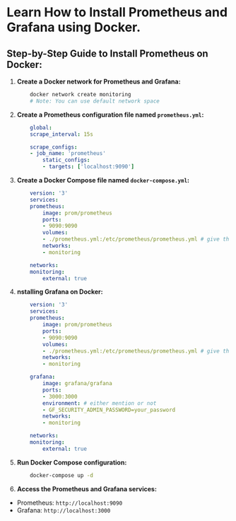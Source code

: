 # Learn How to Install Prometheus and Grafana using Docker.

## Step-by-Step Guide to Install Prometheus on Docker:

1. **Create a Docker network for Prometheus and Grafana:**
    ```bash
        docker network create monitoring
        # Note: You can use default network space
    ```
2. **Create a Prometheus configuration file named `prometheus.yml`:**
    ```yaml
        global:
        scrape_interval: 15s

        scrape_configs:
        - job_name: 'prometheus'
            static_configs:
            - targets: ['localhost:9090']
    ```
3. **Create a Docker Compose file named `docker-compose.yml`:**
    ```yml
        version: '3'
        services:
        prometheus:
            image: prom/prometheus
            ports:
            - 9090:9090
            volumes:
            - ./prometheus.yml:/etc/prometheus/prometheus.yml # give the proper path
            networks:
            - monitoring

        networks:
        monitoring:
            external: true
    ```
4. **nstalling Grafana on Docker:**
    ```yml
        version: '3'
        services:
        prometheus:
            image: prom/prometheus
            ports:
            - 9090:9090
            volumes:
            - ./prometheus.yml:/etc/prometheus/prometheus.yml # give the proper path
            networks:
            - monitoring

        grafana:
            image: grafana/grafana
            ports:
            - 3000:3000
            environment: # either mention or not
            - GF_SECURITY_ADMIN_PASSWORD=your_password
            networks:
            - monitoring

        networks:
        monitoring:
            external: true
    ```
5. **Run Docker Compose configuration:**
    ```bash
        docker-compose up -d
    ```
6. **Access the Prometheus and Grafana services:**
- Prometheus: `http://localhost:9090`
- Grafana: `http://localhost:3000`